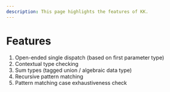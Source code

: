 ```yaml
---
description: This page highlights the features of KK.
---
```


# Features

1. Open-ended single dispatch \(based on first parameter type\)
2. Contextual type checking
3. Sum types \(tagged union / algebraic data type\)
4. Recursive pattern matching
5. Pattern matching case exhaustiveness check




